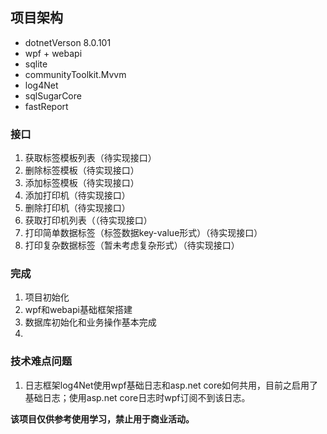 ## 项目架构



- dotnetVerson 8.0.101
- wpf + webapi
- sqlite
- communityToolkit.Mvvm
- log4Net
- sqlSugarCore
- fastReport







### 接口

1. 获取标签模板列表（待实现接口）
2. 删除标签模板（待实现接口）
3. 添加标签模板（待实现接口）
4. 添加打印机（待实现接口）
5. 删除打印机（待实现接口）
6. 获取打印机列表（（待实现接口）
7. 打印简单数据标签（标签数据key-value形式）（待实现接口）
8. 打印复杂数据标签（暂未考虑复杂形式）（待实现接口）





### 完成

1. 项目初始化
2. wpf和webapi基础框架搭建
3. 数据库初始化和业务操作基本完成
4. 





### 技术难点问题

1. 日志框架log4Net使用wpf基础日志和asp.net core如何共用，目前之启用了基础日志；使用asp.net core日志时wpf订阅不到该日志。





**该项目仅供参考使用学习，禁止用于商业活动。**